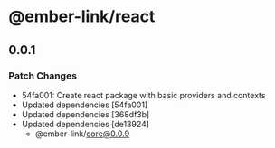 # @ember-link/react

## 0.0.1

### Patch Changes

- 54fa001: Create react package with basic providers and contexts
- Updated dependencies [54fa001]
- Updated dependencies [368df3b]
- Updated dependencies [de13924]
  - @ember-link/core@0.0.9

